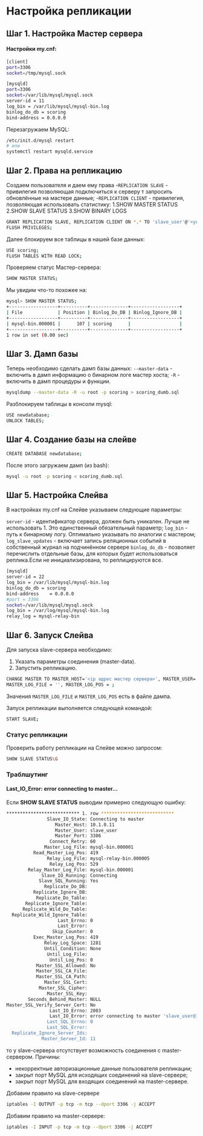 # Настройка репликации
## Шаг 1. Настройка Мастер сервера
#### Настройки my.cnf:
```sh
[client]
port=3306
socket=/tmp/mysql.sock

[mysqld]
port=3306
socket=/var/lib/mysql/mysql.sock
server-id = 11
log_bin = /var/lib/mysql/mysql-bin.log
binlog_do_db = scoring
bind-address = 0.0.0.0
```
Перезагружаем MySQL:
```sh
/etc/init.d/mysql restart
# или
systemctl restart mysqld.service
```
## Шаг 2. Права на репликацию
Создаем пользователя и даем ему права
-`REPLICATION SLAVE` - привилегия позволяющая подключиться к серверу т запросить обновлённые на мастере данные;
-`REPLICATION CLIENT` - привилегия, позволяющая использовать статистику:
1.SHOW MASTER STATUS
2.SHOW SLAVE STATUS
3.SHOW BINARY LOGS
```sh
GRANT REPLICATION SLAVE, REPLICATION CLIENT ON *.* TO 'slave_user'@'<указываем ip адресс slave servera>' IDENTIFIED BY 'password';
FLUSH PRIVILEGES;
```
Далее блокируем все таблицы в нашей базе данных:
```sh
USE scoring;
FLUSH TABLES WITH READ LOCK;
```
Проверяем статус Мастер-сервера:
```sh
SHOW MASTER STATUS;
```
Мы увидим что-то похожее на:
```sh
mysql> SHOW MASTER STATUS;
+------------------+----------+--------------+------------------+
| File             | Position | Binlog_Do_DB | Binlog_Ignore_DB |
+------------------+----------+--------------+------------------+
| mysql-bin.000001 |      107 | scoring      |                  |
+------------------+----------+--------------+------------------+
1 row in set (0.00 sec)
```
## Шаг 3. Дамп базы
Теперь необходимо сделать дамп базы данных:
    `--master-data` - включить в дамп информацию о бинарном логе мастер хоста;
    `-R` - включить в дамп процедуры и функции.
```sh
mysqldump --master-data -R -u root -p scoring > scoring_dumb.sql
```
Разблокируем таблицы в консоли mysql:
```sh
USE newdatabase;
UNLOCK TABLES;
```
## Шаг 4. Создание базы на слейве
```sh 
CREATE DATABASE newdatabase;
```
После этого загружаем дамп (из bash):
```sh 
mysql -u root -p scoring < scoring_dumb.sql
```
## Шаг 5. Настройка Слейва
В настройках my.cnf на Слейве указываем следующие параметры:

`server-id` - идентификатор сервера, должен быть уникален. Лучше не использовать 1. Это единственный обязательный параметр;
`log_bin` - путь к бинарному логу. Оптимально указывать по аналогии с мастером;
`log_slave_updates` - включает запись реляционных событий в собственный журнал на подчинённом сервере
`binlog_do_db` - позволяет перечислить отдельные базы, для которых будет использоваться реплика.Если не инициализирована, то реплицируются все.
```sh
[mysqld]
server-id = 22
log_bin = /var/lib/mysql/mysql-bin.log
binlog_do_db = scoring
bind-address    = 0.0.0.0
#port = 3306
socket=/var/lib/mysql/mysql.sock
log_bin = /var/log/mysql/mysql-bin.log
relay_log = mysql-relay-bin
```
## Шаг 6. Запуск Слейва
Для запуска slave-сервера необходимо:
1. Указать параметры соединения (master-data).
2. Запустить репликацию.

```sh
CHANGE MASTER TO MASTER_HOST='<ip адрес мастер сервера>', MASTER_USER='slave_user', MASTER_PASSWORD='password',
MASTER_LOG_FILE = '', MASTER_LOG_POS = ;
```
Значения `MASTER_LOG_FILE` и `MASTER_LOG_POS` есть в файле дампа.

Запуск репликации выполняется следующей командой:
```sh
START SLAVE;
```
### Статус репликации
Проверить работу репликации на Слейве можно запросом:
```sh
SHOW SLAVE STATUS\G
```

### Траблшутинг

#### Last_IO_Error: error connecting to master...
Если **SHOW SLAVE STATUS** выводим примерно следующую ошибку:
```sh
*************************** 1. row ***************************
               Slave_IO_State: Connecting to master
                  Master_Host: 10.1.0.11
                  Master_User: slave_user
                  Master_Port: 3306
                Connect_Retry: 60
              Master_Log_File: mysql-bin.000001
          Read_Master_Log_Pos: 419
               Relay_Log_File: mysql-relay-bin.000005
                Relay_Log_Pos: 529
        Relay_Master_Log_File: mysql-bin.000001
             Slave_IO_Running: Connecting
            Slave_SQL_Running: Yes
              Replicate_Do_DB: 
          Replicate_Ignore_DB: 
           Replicate_Do_Table: 
       Replicate_Ignore_Table: 
      Replicate_Wild_Do_Table: 
  Replicate_Wild_Ignore_Table: 
                   Last_Errno: 0
                   Last_Error: 
                 Skip_Counter: 0
          Exec_Master_Log_Pos: 419
              Relay_Log_Space: 1281
              Until_Condition: None
               Until_Log_File: 
                Until_Log_Pos: 0
           Master_SSL_Allowed: No
           Master_SSL_CA_File: 
           Master_SSL_CA_Path: 
              Master_SSL_Cert: 
            Master_SSL_Cipher: 
               Master_SSL_Key: 
        Seconds_Behind_Master: NULL
Master_SSL_Verify_Server_Cert: No
                Last_IO_Errno: 2003
                Last_IO_Error: error connecting to master 'slave_user@10.1.0.11:3306' - retry-time: 60  retries: 86400  message: Can't connect to MySQL server on '10.1.0.11' (113)
               Last_SQL_Errno: 0
               Last_SQL_Error: 
  Replicate_Ignore_Server_Ids: 
             Master_Server_Id: 11

```
то у slave-сервера отсутствует возможность соединения с master-сервером. Причины:
  - некорректные авторизационные данные пользователя репликации;
  - закрыт порт MySQL для исходящих соединений на slave-сервере;
  - закрыт порт MySQL для входящих соединений на master-сервере.

Добавим правило на slave-сервере
```sh
iptables -I OUTPUT -p tcp -m tcp --dport 3306 -j ACCEPT
```

Добавим правило на master-сервере:

```sh
iptables -I INPUT -p tcp -m tcp --dport 3306 -j ACCEPT
```
